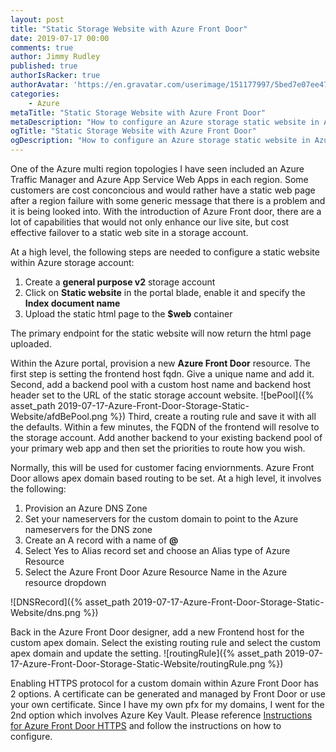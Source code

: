 ```yaml
---
layout: post
title: "Static Storage Website with Azure Front Door"
date: 2019-07-17 00:00
comments: true
author: Jimmy Rudley
published: true
authorIsRacker: true
authorAvatar: 'https://en.gravatar.com/userimage/151177997/5bed7e07ee47533cbd34b951d463bcb7.jpg'
categories:
    - Azure
metaTitle: "Static Storage Website with Azure Front Door"
metaDescription: "How to configure an Azure storage static website in Azure Front Door"
ogTitle: "Static Storage Website with Azure Front Door"
ogDescription: "How to configure an Azure storage static website in Azure Front Door."
---
```


One of the Azure multi region topologies I have seen included an Azure Traffic Manager and Azure App Service Web Apps in each region. Some customers are cost conconcious and would rather have a static web page after a region failure with some generic message that there is a problem and it is being looked into. With the introduction of Azure Front door, there are a lot of capabilities that would not only enhance our live site, but cost effective failover to a static web site in a storage account.

<!-- more -->

At a high level, the following steps are needed to configure a static website within Azure storage account:
1) Create a **general purpose v2** storage account
2) Click on **Static website** in the portal blade, enable it and specify the **Index document name**
3) Upload the static html page to the **$web** container

The primary endpoint for the static website will now return the html page uploaded.

Within the Azure portal, provision a new **Azure Front Door** resource. The first step is setting the frontend host fqdn. Give a unique name and add it. Second, add a backend pool with a custom host name and backend host header set to the URL of the static storage account website.
![bePool]({% asset_path 2019-07-17-Azure-Front-Door-Storage-Static-Website/afdBePool.png %})
 Third, create a routing rule and save it with all the defaults. Within a few minutes, the FQDN of the frontend will resolve to the storage account. Add another backend to your existing backend pool of your primary web app and then set the priorities to route how you wish.

Normally, this will be used for customer facing enviornments. Azure Front Door allows apex domain based routing to be set. At a high level, it involves the following:
1) Provision an Azure DNS Zone
2) Set your nameservers for the custom domain to point to the Azure nameservers for the DNS zone
3) Create an A record with a name of **@**
4) Select Yes to Alias record set and choose an Alias type of Azure Resource
5) Select the Azure Front Door Azure Resource Name in the Azure resource dropdown

![DNSRecord]({% asset_path 2019-07-17-Azure-Front-Door-Storage-Static-Website/dns.png %})

Back in the Azure Front Door designer, add a new Frontend host for the custom apex domain. Select the existing routing rule and select the custom apex domain and update the setting.
![routingRule]({% asset_path 2019-07-17-Azure-Front-Door-Storage-Static-Website/routingRule.png %})

Enabling HTTPS protocol for a custom domain within Azure Front Door has 2 options. A certificate can be generated and managed by Front Door or use your own certificate. Since I have my own pfx for my domains, I went for the 2nd option which involves Azure Key Vault. Please reference [Instructions for Azure Front Door HTTPS](https://docs.microsoft.com/en-us/azure/frontdoor/front-door-custom-domain-https#ssl-certificates) and follow the instructions on how to configure.
